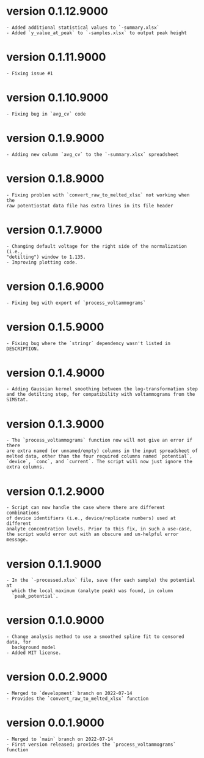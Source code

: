 # version 0.1.12.9000

    - Added additional statistical values to `-summary.xlsx`
    - Added `y_value_at_peak` to `-samples.xlsx` to output peak height
    
# version 0.1.11.9000

    - Fixing issue #1
    
# version 0.1.10.9000

    - Fixing bug in `avg_cv` code
    
# version 0.1.9.9000

    - Adding new column `avg_cv` to the `-summary.xlsx` spreadsheet

# version 0.1.8.9000

    - Fixing problem with `convert_raw_to_melted_xlsx` not working when the
    raw potentiostat data file has extra lines in its file header
    
# version 0.1.7.9000

    - Changing default voltage for the right side of the normalization (i.e.,
    "detilting") window to 1.135.
    - Improving plotting code.
   
# version 0.1.6.9000

    - Fixing bug with export of `process_voltammograms`

# version 0.1.5.9000

    - Fixing bug where the `stringr` dependency wasn't listed in DESCRIPTION.
    
# version 0.1.4.9000

    - Adding Gaussian kernel smoothing between the log-transformation step
    and the detilting step, for compatibility with voltammograms from the
    SIMStat.
    
# version 0.1.3.9000

    - The `process_voltammograms` function now will not give an error if there
    are extra named (or unnamed/empty) columns in the input spreadsheet of 
    melted data, other than the four required columns named `potential`,
    `device`, `conc`, and `current`. The script will now just ignore the
    extra columns.

# version 0.1.2.9000

    - Script can now handle the case where there are different combinations
    of device identifiers (i.e., device/replicate numbers) used at different
    analyte concentration levels. Prior to this fix, in such a use-case, 
    the script would error out with an obscure and un-helpful error message.

# version 0.1.1.9000

    - In the `-processed.xlsx` file, save (for each sample) the potential at
      which the local maximum (analyte peak) was found, in column
      `peak_potential`.
    
# version 0.1.0.9000

    - Change analysis method to use a smoothed spline fit to censored data, for
      background model
    - Added MIT license.
    
# version 0.0.2.9000

    - Merged to `development` branch on 2022-07-14
	- Provides the `convert_raw_to_melted_xlsx` function

# version 0.0.1.9000

    - Merged to `main` branch on 2022-07-14
	- First version released; provides the `process_voltammograms` function
